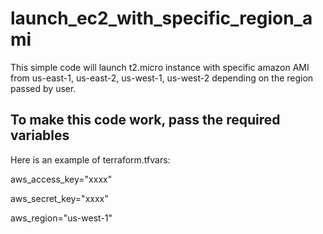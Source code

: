 # launch_ec2_with_specific_region_ami
This simple code will launch t2.micro instance with specific amazon AMI from us-east-1, us-east-2, us-west-1, us-west-2 depending on the region passed by user.

## To make this code work, pass the required variables

Here is an example of terraform.tfvars:

aws_access_key="xxxx"

aws_secret_key="xxxx"

aws_region="us-west-1"
